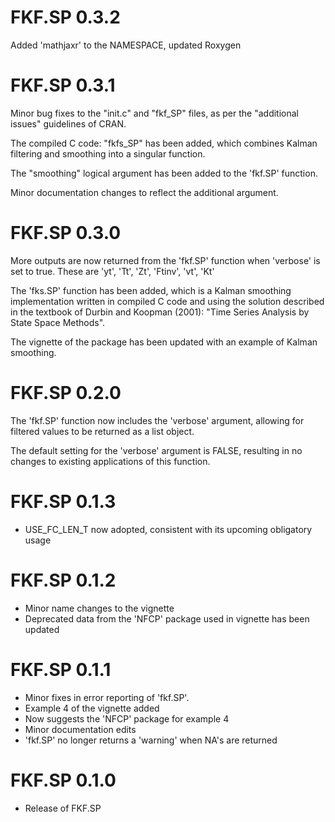 # FKF.SP 0.3.2

Added 'mathjaxr' to the NAMESPACE, updated Roxygen

# FKF.SP 0.3.1

Minor bug fixes to the "init.c" and "fkf_SP" files, as per the "additional issues" guidelines of CRAN.

The compiled C code: "fkfs_SP" has been added, which combines Kalman filtering and smoothing into a singular function.

The "smoothing" logical argument has been added to the 'fkf.SP' function.

Minor documentation changes to reflect the additional argument.


# FKF.SP 0.3.0

More outputs are now returned from the 'fkf.SP' function when 'verbose' is set to true. These are 'yt', 'Tt', 'Zt', 'Ftinv', 'vt', 'Kt'

The 'fks.SP' function has been added, which is a Kalman smoothing implementation written in compiled C code and using the solution described in the textbook of Durbin and Koopman (2001): "Time Series Analysis by State Space Methods".

The vignette of the package has been updated with an example of Kalman smoothing.

# FKF.SP 0.2.0

The 'fkf.SP' function now includes the 'verbose' argument, allowing for filtered values to be returned as a list object.

The default setting for the 'verbose' argument is FALSE, resulting in no changes to existing applications of this function.

# FKF.SP 0.1.3

- USE_FC_LEN_T now adopted, consistent with its upcoming obligatory usage

# FKF.SP 0.1.2

- Minor name changes to the vignette
- Deprecated data from the 'NFCP' package used in vignette has been updated

# FKF.SP 0.1.1

- Minor fixes in error reporting of 'fkf.SP'.
- Example 4 of the vignette added
- Now suggests the 'NFCP' package for example 4
- Minor documentation edits
- 'fkf.SP' no longer returns a 'warning' when NA's are returned


# FKF.SP 0.1.0

- Release of FKF.SP

